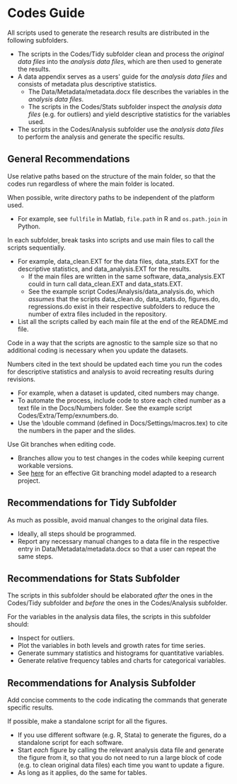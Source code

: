 # Codes Guide

All scripts used to generate the research results are distributed in the following subfolders.
- The scripts in the Codes/Tidy subfolder clean and process the *original data files* into the *analysis data files*, which are then used to generate the results.
- A data appendix serves as a users' guide for the *analysis data files* and consists of metadata plus descriptive statistics.
	- The Data/Metadata/metadata.docx file describes the variables in the *analysis data files*.
	- The scripts in the Codes/Stats subfolder inspect the *analysis data files* (e.g. for outliers) and yield descriptive statistics for the variables used.
- The scripts in the Codes/Analysis subfolder use the *analysis data files* to perform the analysis and generate the specific results.


## General Recommendations
Use relative paths based on the structure of the main folder, so that the codes run regardless of where the main folder is located.

When possible, write directory paths to be independent of the platform used.
- For example, see `fullfile` in Matlab, `file.path` in R and `os.path.join` in Python.

In each subfolder, break tasks into scripts and use main files to call the scripts sequentially.
- For example, data_clean.EXT for the data files, data_stats.EXT for the descriptive statistics, and data_analysis.EXT for the results.
	- If the main files are written in the same software, data_analysis.EXT could in turn call data_clean.EXT and data_stats.EXT.
	- See the example script Codes/Analysis/data_analysis.do, which *assumes* that the scripts data_clean.do, data_stats.do, figures.do, regressions.do exist in their respective subfolders to reduce the number of extra files included in the repository.
- List all the scripts called by each main file at the end of the README.md file.

Code in a way that the scripts are agnostic to the sample size so that no additional coding is necessary when you update the datasets.

Numbers cited in the text should be updated each time you run the codes for descriptive statistics and analysis to avoid recreating results during revisions.
- For example, when a dataset is updated, cited numbers may change.
- To automate the process, include code to store each cited number as a text file in the Docs/Numbers folder. See the example script Codes/Extra/Temp/exnumbers.do.
- Use the \double command (defined in Docs/Settings/macros.tex) to cite the numbers in the paper and the slides.

Use Git branches when editing code.
- Branches allow you to test changes in the codes while keeping current workable versions.
- See [here](https://github.com/pavelsolis/Git-GitHub-Primer#driessens-branching-model) for an effective Git branching model adapted to a research project.


## Recommendations for Tidy Subfolder
As much as possible, avoid manual changes to the original data files.
- Ideally, all steps should be programmed. 
- Report any necessary manual changes to a data file in the respective entry in Data/Metadata/metadata.docx so that a user can repeat the same steps.


## Recommendations for Stats Subfolder
The scripts in this subfolder should be elaborated *after* the ones in the Codes/Tidy subfolder and *before* the ones in the Codes/Analysis subfolder.

For the variables in the analysis data files, the scripts in this subfolder should:
- Inspect for outliers.
- Plot the variables in both levels and growth rates for time series.
- Generate summary statistics and histograms for quantitative variables.
- Generate relative frequency tables and charts for categorical variables.


## Recommendations for Analysis Subfolder
Add concise comments to the code indicating the commands that generate specific results.

If possible, make a standalone script for all the figures.
- If you use different software (e.g. R, Stata) to generate the figures, do a standalone script for each software.
- Start *each* figure by calling the relevant analysis data file and generate the figure from it, so that you do not need to run a large block of code (e.g. to clean original data files) each time you want to update a figure.
- As long as it applies, do the same for tables.